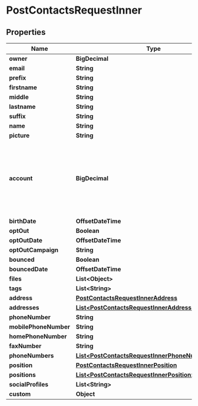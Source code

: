

# PostContactsRequestInner


## Properties

| Name | Type | Description | Notes |
|------------ | ------------- | ------------- | -------------|
|**owner** | **BigDecimal** |  |  [optional] |
|**email** | **String** |  |  [optional] |
|**prefix** | **String** |  |  [optional] |
|**firstname** | **String** |  |  [optional] |
|**middle** | **String** |  |  [optional] |
|**lastname** | **String** |  |  [optional] |
|**suffix** | **String** |  |  [optional] |
|**name** | **String** |  |  [optional] |
|**picture** | **String** |  |  [optional] |
|**account** | **BigDecimal** | Any existing account will be removed from the contact when specifically passing &#x60;null&#x60;! |  [optional] |
|**birthDate** | **OffsetDateTime** |  |  [optional] |
|**optOut** | **Boolean** |  |  [optional] |
|**optOutDate** | **OffsetDateTime** |  |  [optional] |
|**optOutCampaign** | **String** |  |  [optional] |
|**bounced** | **Boolean** |  |  [optional] |
|**bouncedDate** | **OffsetDateTime** |  |  [optional] |
|**files** | **List&lt;Object&gt;** |  |  [optional] |
|**tags** | **List&lt;String&gt;** |  |  [optional] |
|**address** | [**PostContactsRequestInnerAddress**](PostContactsRequestInnerAddress.md) |  |  [optional] |
|**addresses** | [**List&lt;PostContactsRequestInnerAddress&gt;**](PostContactsRequestInnerAddress.md) |  |  [optional] |
|**phoneNumber** | **String** |  |  [optional] |
|**mobilePhoneNumber** | **String** |  |  [optional] |
|**homePhoneNumber** | **String** |  |  [optional] |
|**faxNumber** | **String** |  |  [optional] |
|**phoneNumbers** | [**List&lt;PostContactsRequestInnerPhoneNumbersInner&gt;**](PostContactsRequestInnerPhoneNumbersInner.md) |  |  [optional] |
|**position** | [**PostContactsRequestInnerPosition**](PostContactsRequestInnerPosition.md) |  |  [optional] |
|**positions** | [**List&lt;PostContactsRequestInnerPosition&gt;**](PostContactsRequestInnerPosition.md) |  |  [optional] |
|**socialProfiles** | **List&lt;String&gt;** |  |  [optional] |
|**custom** | **Object** |  |  [optional] |



